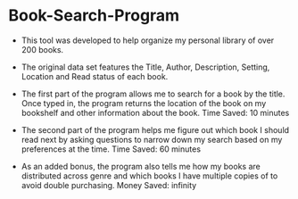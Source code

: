 # Book-Search-Program


* This tool was developed to help organize my personal library of over 200 books.

* The original data set features the Title, Author, Description, Setting, Location and Read status of each book.

* The first part of the program allows me to search for a book by the title. Once typed in, the program returns the location of the book on my bookshelf and other information about the book. Time Saved: 10 minutes

* The second part of the program helps me figure out which book I should read next by asking questions to narrow down my search based on my preferences at the time. Time Saved: 60 minutes

* As an added bonus, the program also tells me how my books are distributed across genre and which books I have multiple copies of to avoid double purchasing. Money Saved: infinity 
